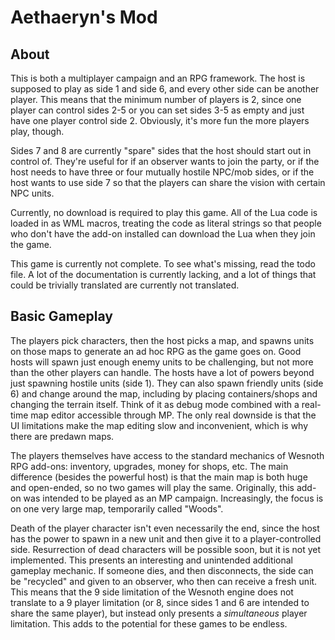 Aethaeryn's Mod
===============

About
-----

This is both a multiplayer campaign and an RPG framework. The host is
supposed to play as side 1 and side 6, and every other side can be
another player. This means that the minimum number of players is 2,
since one player can control sides 2-5 or you can set sides 3-5 as
empty and just have one player control side 2. Obviously, it's more
fun the more players play, though.

Sides 7 and 8 are currently "spare" sides that the host should start
out in control of. They're useful for if an observer wants to join the
party, or if the host needs to have three or four mutually hostile
NPC/mob sides, or if the host wants to use side 7 so that the players
can share the vision with certain NPC units.

Currently, no download is required to play this game. All of the Lua
code is loaded in as WML macros, treating the code as literal strings
so that people who don't have the add-on installed can download the
Lua when they join the game.

This game is currently not complete. To see what's missing, read the
todo file. A lot of the documentation is currently lacking, and a lot
of things that could be trivially translated are currently not
translated.

Basic Gameplay
--------------

The players pick characters, then the host picks a map, and spawns
units on those maps to generate an ad hoc RPG as the game goes
on. Good hosts will spawn just enough enemy units to be challenging,
but not more than the other players can handle. The hosts have a lot
of powers beyond just spawning hostile units (side 1). They can also
spawn friendly units (side 6) and change around the map, including by
placing containers/shops and changing the terrain itself. Think of it
as debug mode combined with a real-time map editor accessible through
MP. The only real downside is that the UI limitations make the map
editing slow and inconvenient, which is why there are predawn maps.

The players themselves have access to the standard mechanics of
Wesnoth RPG add-ons: inventory, upgrades, money for shops, etc. The
main difference (besides the powerful host) is that the main map is
both huge and open-ended, so no two games will play the
same. Originally, this add-on was intended to be played as an MP
campaign. Increasingly, the focus is on one very large map,
temporarily called "Woods".

Death of the player character isn't even necessarily the end, since
the host has the power to spawn in a new unit and then give it to a
player-controlled side. Resurrection of dead characters will be
possible soon, but it is not yet implemented. This presents an
interesting and unintended additional gameplay mechanic. If someone
dies, and then disconnects, the side can be "recycled" and given to an
observer, who then can receive a fresh unit. This means that the 9
side limitation of the Wesnoth engine does not translate to a 9 player
limitation (or 8, since sides 1 and 6 are intended to share the same
player), but instead only presents a *simultaneous* player
limitation. This adds to the potential for these games to be endless.
